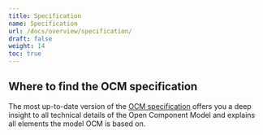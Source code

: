 ```yaml
---
title: Specification
name: Specification
url: /docs/overview/specification/
draft: false
weight: 14
toc: true
---
```


## Where to find the OCM specification

The most up-to-date version of the [OCM specification](https://github.com/open-component-model/ocm-spec/blob/main/README.md) offers you a deep insight to all technical details of the Open Component Model and explains all elements the model OCM is based on.
